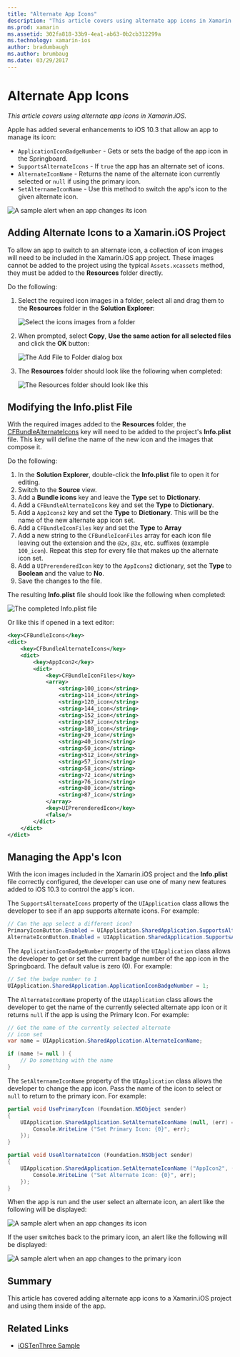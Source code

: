 ```yaml
---
title: "Alternate App Icons"
description: "This article covers using alternate app icons in Xamarin.iOS."
ms.prod: xamarin
ms.assetid: 302fa818-33b9-4ea1-ab63-0b2cb312299a
ms.technology: xamarin-ios
author: bradumbaugh
ms.author: brumbaug
ms.date: 03/29/2017
---
```


# Alternate App Icons

_This article covers using alternate app icons in Xamarin.iOS._

Apple has added several enhancements to iOS 10.3 that allow an app to manage its icon:

 - `ApplicationIconBadgeNumber` - Gets or sets the badge of the app icon in the Springboard.
 - `SupportsAlternateIcons` - If `true` the app has an alternate set of icons.
 - `AlternateIconName` - Returns the name of the alternate icon currently selected or `null` if using the primary icon.
 - `SetAlternameIconName` - Use this method to switch the app's icon to the given alternate icon.

![](alternate-app-icons-images/icons04.png "A sample alert when an app changes its icon")

<a name="Adding-Alternate-Icons" />

## Adding Alternate Icons to a Xamarin.iOS Project

To allow an app to switch to an alternate icon, a collection of icon images will need to be included in the Xamarin.iOS app project. These images cannot be added to the project using the typical `Assets.xcassets` method, they must be added to the **Resources** folder directly.

Do the following:

1. Select the required icon images in a folder, select all and drag them to the **Resources** folder in the **Solution Explorer**:

	![](alternate-app-icons-images/icons00.png "Select the icons images from a folder")

2. When prompted, select **Copy**, **Use the same action for all selected files** and click the **OK** button:

	![](alternate-app-icons-images/icons02.png "The Add File to Folder dialog box")

3. The **Resources** folder should look like the following when completed:

	![](alternate-app-icons-images/icons01.png "The Resources folder should look like this")

<a name="Modifying-the-Info.plist-File" />

## Modifying the Info.plist File

With the required images added to the **Resources** folder, the [CFBundleAlternateIcons](https://developer.apple.com/library/content/documentation/General/Reference/InfoPlistKeyReference/Articles/CoreFoundationKeys.html#//apple_ref/doc/uid/TP40009249-SW13) key will need to be added to the project's **Info.plist** file. This key will define the name of the new icon and the images that compose it.

Do the following:

1. In the **Solution Explorer**, double-click the **Info.plist** file to open it for editing.
2. Switch to the **Source** view.
3. Add a **Bundle icons** key and leave the **Type** set to **Dictionary**.
4. Add a `CFBundleAlternateIcons` key and set the **Type** to **Dictionary**.
5. Add a `AppIcons2` key and set the **Type** to **Dictionary**. This will be the name of the new alternate app icon set.
6. Add a `CFBundleIconFiles` key and set the **Type** to **Array**
7. Add a new string to the `CFBundleIconFiles` array for each icon file leaving out the extension and the `@2x`, `@3x`, etc. suffixes (example `100_icon`). Repeat this step for every file that makes up the alternate icon set.
8. Add a `UIPrerenderedIcon` key to the `AppIcons2` dictionary, set the **Type** to **Boolean** and the value to **No**.
9. Save the changes to the file.

The resulting **Info.plist** file should look like the following when completed:

![](alternate-app-icons-images/icons03.png "The completed Info.plist file")

Or like this if opened in a text editor:

```xml
<key>CFBundleIcons</key>
<dict>
	<key>CFBundleAlternateIcons</key>
	<dict>
		<key>AppIcon2</key>
		<dict>
			<key>CFBundleIconFiles</key>
			<array>
				<string>100_icon</string>
				<string>114_icon</string>
				<string>120_icon</string>
				<string>144_icon</string>
				<string>152_icon</string>
				<string>167_icon</string>
				<string>180_icon</string>
				<string>29_icon</string>
				<string>40_icon</string>
				<string>50_icon</string>
				<string>512_icon</string>
				<string>57_icon</string>
				<string>58_icon</string>
				<string>72_icon</string>
				<string>76_icon</string>
				<string>80_icon</string>
				<string>87_icon</string>
			</array>
			<key>UIPrerenderedIcon</key>
			<false/>
		</dict>
	</dict>
</dict>
```

<a name="Managing-the-Apps-Icon" />

## Managing the App's Icon 

With the icon images included in the Xamarin.iOS project and the **Info.plist** file correctly configured, the developer can use one of many new features added to iOS 10.3 to control the app's icon.

The `SupportsAlternateIcons` property of the `UIApplication` class allows the developer to see if an app supports alternate icons. For example:

```csharp
// Can the app select a different icon?
PrimaryIconButton.Enabled = UIApplication.SharedApplication.SupportsAlternateIcons;
AlternateIconButton.Enabled = UIApplication.SharedApplication.SupportsAlternateIcons;
```

The `ApplicationIconBadgeNumber` property of the `UIApplication` class allows the developer to get or set the current badge number of the app icon in the Springboard. The default value is zero (0). For example:

```csharp
// Set the badge number to 1
UIApplication.SharedApplication.ApplicationIconBadgeNumber = 1;
```

The `AlternateIconName` property of the `UIApplication` class allows the developer to get the name of the currently selected alternate app icon or it returns `null` if the app is using the Primary Icon. For example:

```csharp
// Get the name of the currently selected alternate
// icon set
var name = UIApplication.SharedApplication.AlternateIconName;

if (name != null ) {
	// Do something with the name
}
```

The `SetAlternameIconName` property of the `UIApplication` class allows the developer to change the app icon. Pass the name of the icon to select or `null` to return to the primary icon. For example:

```csharp
partial void UsePrimaryIcon (Foundation.NSObject sender)
{
	UIApplication.SharedApplication.SetAlternateIconName (null, (err) => {
		Console.WriteLine ("Set Primary Icon: {0}", err);
	});
}

partial void UseAlternateIcon (Foundation.NSObject sender)
{
	UIApplication.SharedApplication.SetAlternateIconName ("AppIcon2", (err) => {
		Console.WriteLine ("Set Alternate Icon: {0}", err);
	});
}
```

When the app is run and the user select an alternate icon, an alert like the following will be displayed:

![](alternate-app-icons-images/icons04.png "A sample alert when an app changes its icon")

If the user switches back to the primary icon, an alert like the following will be displayed:

![](alternate-app-icons-images/icons05.png "A sample alert when an app changes to the primary icon")

<a name="Summary" />

## Summary

This article has covered adding alternate app icons to a Xamarin.iOS project and using them inside of the app.



## Related Links

- [iOSTenThree Sample](https://developer.xamarin.com/samples/ios/iOS10/iOSTenThree)
